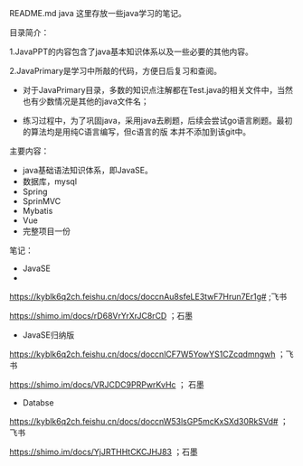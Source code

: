 README.md
java
这里存放一些java学习的笔记。

目录简介：

1.JavaPPT的内容包含了java基本知识体系以及一些必要的其他内容。

2.JavaPrimary是学习中所敲的代码，方便日后复习和查阅。
  -  对于JavaPrimary目录，多数的知识点注解都在Test.java的相关文件中，当然也有少数情况是其他的java文件名；

  -  练习过程中，为了巩固java，采用java去刷题，后续会尝试go语言刷题。最初的算法均是用纯C语言编写，但c语言的版 本并不添加到该git中。

主要内容：
  -  java基础语法知识体系，即JavaSE。
  -  数据库，mysql
  -  Spring
  -  SprinMVC
  -  Mybatis
  -  Vue
  -  完整项目一份

笔记：
- JavaSE
- 
https://kyblk6q2ch.feishu.cn/docs/doccnAu8sfeLE3twF7Hrun7Er1g#  ;飞书

https://shimo.im/docs/rD68VrYrXrJC8rCD ；石墨

- JavaSE归纳版

https://kyblk6q2ch.feishu.cn/docs/doccnlCF7W5YowYS1CZcqdmngwh ；飞书

https://shimo.im/docs/VRJCDC9PRPwrKvHc ； 石墨

- Databse

https://kyblk6q2ch.feishu.cn/docs/doccnW53lsGP5mcKxSXd30RkSVd# ；飞书

https://shimo.im/docs/YjJRTHHtCKCJHJ83 ；石墨
